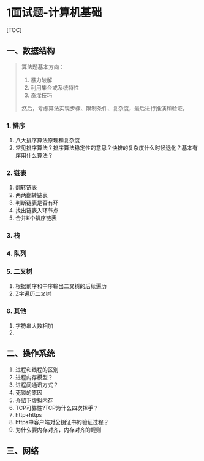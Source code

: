 # 1面试题-计算机基础

[TOC]

## 一、数据结构

> 算法题基本方向：
>
> 1. 暴力破解
> 2. 利用集合或系统特性
> 3. 奇淫技巧
>
> 然后，考虑算法实现步骤、限制条件、复杂度，最后进行推演和验证。

### 1. 排序

1. 八大排序算法原理和复杂度
2. 常见排序算法？排序算法稳定性的意思？快排的复杂度什么时候退化？基本有序用什么算法？

### 2. 链表

1. 翻转链表
2. 两两翻转链表
3. 判断链表是否有环
4. 找出链表入环节点
5. 合并K个排序链表

### 3. 栈

### 4. 队列

### 5. 二叉树

1. 根据前序和中序输出二叉树的后续遍历
2. Z字遍历二叉树

### 6. 其他

1. 字符串大数相加
2. 



## 二、操作系统

1. 进程和线程的区别
2. 进程内存模型？
3. 进程间通讯方式？
4. 死锁的原因
5. 介绍下虚拟内存
6. TCP可靠性?TCP为什么四次挥手？
7. http+https
8. https中客户端对公钥证书的验证过程？
9. 为什么要内存对齐，内存对齐的规则



## 三、网络